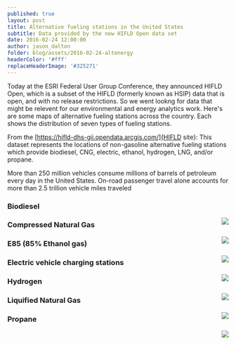 ```yaml
---
published: true
layout: post
title: Alternative fueling stations in the United States 
subtitle: Data provided by the new HIFLD Open data set
date: 2016-02-24 12:00:00
author: jason_dalton
folder: blog/assets/2016-02-24-altenergy
headerColor: '#fff'
replaceHeaderImage: '#325271'
---
```


Today at the ESRI Federal User Group Conference, they announced HIFLD Open, which is a subset of the HIFLD (formerly known as HSIP) data that is open, and with no release restrictions.  So we went lookng for data that might be relevent for our environmental and energy analytics work.  Here's are some maps of alternative fueling stations across the country.  Each shows the distribution of seven types of fueling stations.  

From the [https://hifld-dhs-gii.opendata.arcgis.com/]{HIFLD site}:
This dataset represents the locations of non-gasoline alternative fueling stations which provide biodiesel, CNG, electric, ethanol, hydrogen, LNG, and/or propane.

More than 250 million vehicles consume millions of barrels of petroleum every day in the United States. On-road passenger travel alone accounts for more than 2.5 trillion vehicle miles traveled 


### Biodiesel

<img style="float: right" src="{{site.baseurl}}/{{page.folder}}/BD.png">


### Compressed Natural Gas

<img style="float: right" src="{{site.baseurl}}/{{page.folder}}/CNG.png">


### E85 (85% Ethanol gas)

<img style="float: right" src="{{site.baseurl}}/{{page.folder}}/E85.png">


### Electric vehicle charging stations

<img style="float: right" src="{{site.baseurl}}/{{page.folder}}/ELEC.png">


### Hydrogen

<img style="float: right" src="{{site.baseurl}}/{{page.folder}}/HY.png">


### Liquified Natural Gas

<img style="float: right" src="{{site.baseurl}}/{{page.folder}}/LNG.png">


### Propane

<img style="float: right" src="{{site.baseurl}}/{{page.folder}}/LPG.png">
